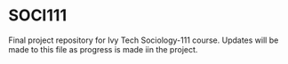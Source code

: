 # SOCI111
Final project repository for Ivy Tech Sociology-111 course. Updates will be made to this file as progress is made iin the project.
